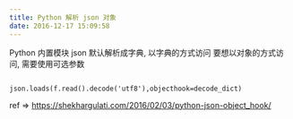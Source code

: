 ```yaml
---
title: Python 解析 json 对象
date: 2016-12-17 15:09:58
---
```

Python 内置模块 json
默认解析成字典, 以字典的方式访问
要想以对象的方式访问, 需要使用可选参数

```

json.loads(f.read().decode('utf8'),objecthook=decode_dict)

```



ref => https://shekhargulati.com/2016/02/03/python-json-object_hook/
